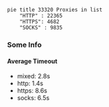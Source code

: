 
```mermaid
pie title 33320 Proxies in list
    "HTTP" : 22365
    "HTTPS": 4682
    "SOCKS" : 9835
```

### Some Info
#### Average Timeout

- mixed: 2.8s
- http: 1.4s
- https: 8.6s
- socks: 6.5s